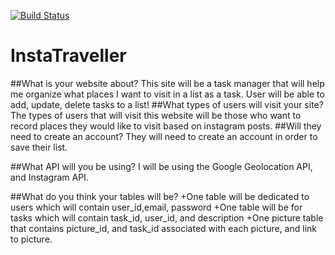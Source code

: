 [![Build Status](https://travis-ci.org/plrodrig/itp405-final-project.svg?branch=master)](https://travis-ci.org/plrodrig/itp405-final-project)
# InstaTraveller

##What is your website about?
	This site will be a task manager that will help me organize what places I want to visit in a list as a task. User will be able to add, update, delete tasks to a list!
##What types of users will visit your site?
  The types of users that will visit this website will be those who want to record places they would like to visit based on instagram posts.
##Will they need to create an account?
  They will need to create an account in order to save their list.

##What API will you be using?
I will be using the Google Geolocation API, and Instagram API.

##What do you think your tables will be?
+One table will be dedicated to users which will contain user_id,email, password
+One table will be for tasks which will contain task_id, user_id, and description
+One picture table that contains picture_id, and task_id associated with each picture, and link to picture.
